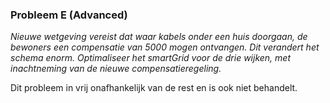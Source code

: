 ### Probleem E (Advanced)

*Nieuwe wetgeving vereist dat waar kabels onder een huis doorgaan, de bewoners een compensatie van 5000 mogen ontvangen. Dit verandert het schema enorm. Optimaliseer het smartGrid voor de drie wijken, met inachtneming van de nieuwe compensatieregeling.*





Dit probleem in vrij onafhankelijk van de rest en is ook niet behandelt.
